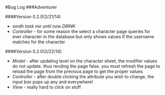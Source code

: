 #Bug Log
###Adventurer

####Version 0.2.0(2/21/14)
- *smdh took me until now DRINK*
- *Controller* - for some reason the select a character page queries for ever character in the database but only shows values if the username matches for the character

####Version 0.2.0(2/22/14)
- *Model* - after updating level on the character sheet, the modifier values do not update. thus rending the page false. you must refresh the page to reload the page from the previous page to get the proper values
- *Controller* - after double clicking the attribute you wish to change, the input box pops up any and everywhere!
- *View* - really hard to click on stuff
